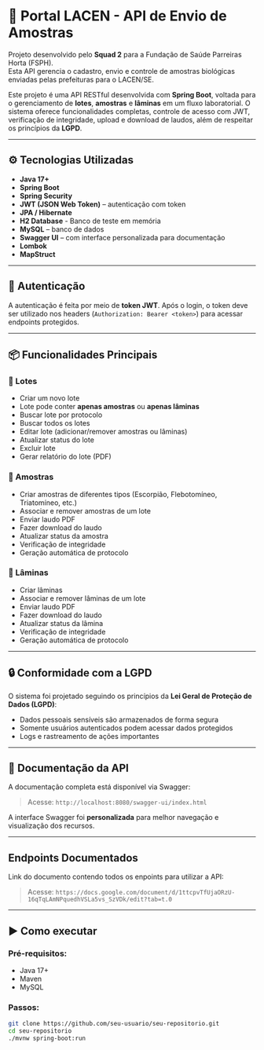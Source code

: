 # 🧪 Portal LACEN - API de Envio de Amostras

Projeto desenvolvido pelo **Squad 2** para a Fundação de Saúde Parreiras Horta (FSPH).  
Esta API gerencia o cadastro, envio e controle de amostras biológicas enviadas pelas prefeituras para o LACEN/SE.

Este projeto é uma API RESTful desenvolvida com **Spring Boot**, voltada para o gerenciamento de **lotes**, **amostras** e **lâminas** em um fluxo laboratorial. O sistema oferece funcionalidades completas, controle de acesso com JWT, verificação de integridade, upload e download de laudos, além de respeitar os princípios da **LGPD**.

---

## ⚙️ Tecnologias Utilizadas

- **Java 17+**
- **Spring Boot**
- **Spring Security**
- **JWT (JSON Web Token)** – autenticação com token
- **JPA / Hibernate**
- **H2 Database** - Banco de teste em memória
- **MySQL** – banco de dados
- **Swagger UI** – com interface personalizada para documentação
- **Lombok**
- **MapStruct**

---

## 🔐 Autenticação

A autenticação é feita por meio de **token JWT**. Após o login, o token deve ser utilizado nos headers (`Authorization: Bearer <token>`) para acessar endpoints protegidos.

---

## 📦 Funcionalidades Principais

### 🔹 Lotes
- Criar um novo lote
- Lote pode conter **apenas amostras** ou **apenas lâminas**
- Buscar lote por protocolo
- Buscar todos os lotes
- Editar lote (adicionar/remover amostras ou lâminas)
- Atualizar status do lote
- Excluir lote
- Gerar relatório do lote (PDF)

### 🔹 Amostras
- Criar amostras de diferentes tipos (Escorpião, Flebotomíneo, Triatomíneo, etc.)
- Associar e remover amostras de um lote
- Enviar laudo PDF
- Fazer download do laudo
- Atualizar status da amostra
- Verificação de integridade
- Geração automática de protocolo

### 🔹 Lâminas
- Criar lâminas
- Associar e remover lâminas de um lote
- Enviar laudo PDF
- Fazer download do laudo
- Atualizar status da lâmina
- Verificação de integridade
- Geração automática de protocolo

---

## 🔒 Conformidade com a LGPD

O sistema foi projetado seguindo os princípios da **Lei Geral de Proteção de Dados (LGPD)**:

- Dados pessoais sensíveis são armazenados de forma segura
- Somente usuários autenticados podem acessar dados protegidos
- Logs e rastreamento de ações importantes

---

## 📄 Documentação da API

A documentação completa está disponível via Swagger:

> Acesse: `http://localhost:8080/swagger-ui/index.html`

A interface Swagger foi **personalizada** para melhor navegação e visualização dos recursos.

---

## Endpoints Documentados

Link do documento contendo todos os enpoints para utilizar a API:

> Acesse: `https://docs.google.com/document/d/1ttcpvTfUjaORzU-16qTqLAmNPquedhVSLa5vs_SzVDk/edit?tab=t.0`


---

## ▶️ Como executar

### Pré-requisitos:
- Java 17+
- Maven
- MySQL

### Passos:
```bash
git clone https://github.com/seu-usuario/seu-repositorio.git
cd seu-repositorio
./mvnw spring-boot:run
